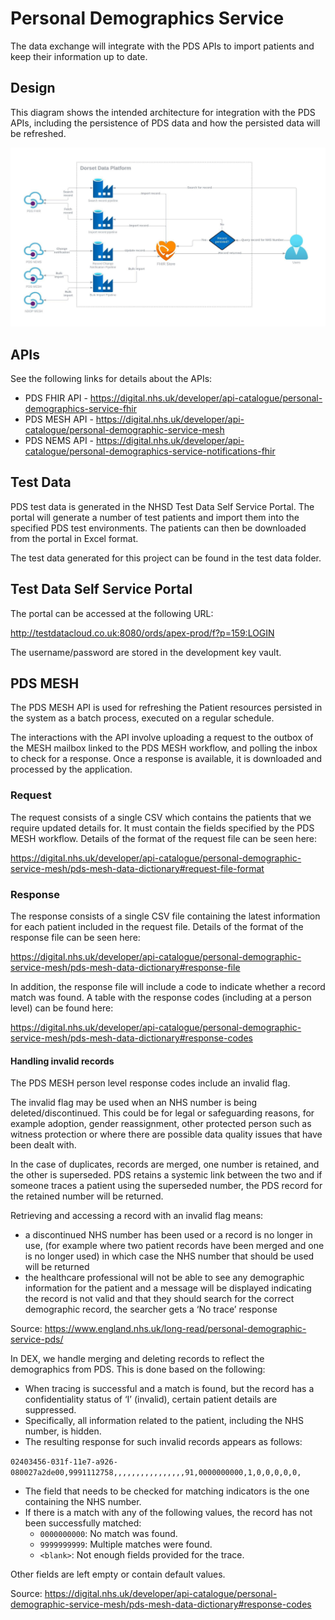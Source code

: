 # Personal Demographics Service

The data exchange will integrate with the PDS APIs to import patients and keep their information up to date.

## Design

This diagram shows the intended architecture for integration with the PDS APIs, including the persistence of PDS data and how the persisted data will be refreshed.

![PDS Integration Design](../assets/pds-integration-design.jpeg "PDS Integration Design")

## APIs

See the following links for details about the APIs:

* PDS FHIR API - <https://digital.nhs.uk/developer/api-catalogue/personal-demographics-service-fhir>
* PDS MESH API - <https://digital.nhs.uk/developer/api-catalogue/personal-demographic-service-mesh>
* PDS NEMS API - <https://digital.nhs.uk/developer/api-catalogue/personal-demographics-service-notifications-fhir>

## Test Data

PDS test data is generated in the NHSD Test Data Self Service Portal. The portal will generate a number of test patients and import them
into the specified PDS test environments. The patients can then be downloaded from the portal in Excel format.

The test data generated for this project can be found in the test data folder.

## Test Data Self Service Portal

The portal can be accessed at the following URL:

<http://testdatacloud.co.uk:8080/ords/apex-prod/f?p=159:LOGIN>

The username/password are stored in the development key vault.

## PDS MESH

The PDS MESH API is used for refreshing the Patient resources persisted in the system as a batch process, executed on a regular schedule.

The interactions with the API involve uploading a request to the outbox of the MESH mailbox linked to the PDS MESH workflow, and
polling the inbox to check for a response. Once a response is available, it is downloaded and processed by the application.

### Request

The request consists of a single CSV which contains the patients that we require updated details for. It must contain the fields specified
by the PDS MESH workflow. Details of the format of the request file can be seen here:

<https://digital.nhs.uk/developer/api-catalogue/personal-demographic-service-mesh/pds-mesh-data-dictionary#request-file-format>

### Response

The response consists of a single CSV file containing the latest information for each patient included in the request file. Details of the format of the response file can be seen here:

<https://digital.nhs.uk/developer/api-catalogue/personal-demographic-service-mesh/pds-mesh-data-dictionary#response-file>

In addition, the response file will include a code to indicate whether a record match was found. A table with the response codes (including at a person level) can be found here:

<https://digital.nhs.uk/developer/api-catalogue/personal-demographic-service-mesh/pds-mesh-data-dictionary#response-codes>

#### Handling invalid records

The PDS MESH person level response codes include an invalid flag.

The invalid flag may be used when an NHS number is being deleted/discontinued. This could be for legal or safeguarding reasons, for example adoption, gender reassignment, other protected person such as witness protection or where there are possible data quality issues that have been dealt with.

In the case of duplicates, records are merged, one number is retained, and the other is superseded.  PDS retains a systemic link between the two and if someone traces a patient using the superseded number, the PDS record for the retained number will be returned.

Retrieving and accessing a record with an invalid flag means:

* a discontinued NHS number has been used or a record is no longer in use, (for example where two patient records have been merged and one is no longer used) in which case the NHS number that should be used will be returned
* the healthcare professional will not be able to see any demographic information for the patient and a message will be displayed indicating the record is not valid and that they should search for the correct demographic record, the searcher gets a ‘No trace’ response

Source: <https://www.england.nhs.uk/long-read/personal-demographic-service-pds/>

In DEX, we handle merging and deleting records to reflect the demographics from PDS. This is done based on the following:

* When tracing is successful and a match is found, but the record has a confidentiality status of ‘I’ (invalid), certain patient details are suppressed.
* Specifically, all information related to the patient, including the NHS number, is hidden.
* The resulting response for such invalid records appears as follows:

`02403456-031f-11e7-a926-080027a2de00,9991112758,,,,,,,,,,,,,,,,91,0000000000,1,0,0,0,0,0,`

* The field that needs to be checked for matching indicators is the one containing the NHS number.
* If there is a match with any of the following values, the record has not been successfully matched:
  * `0000000000`: No match was found.
  * `9999999999`: Multiple matches were found.
  * `<blank>`: Not enough fields provided for the trace.

Other fields are left empty or contain default values.

Source: <https://digital.nhs.uk/developer/api-catalogue/personal-demographic-service-mesh/pds-mesh-data-dictionary#response-codes>
